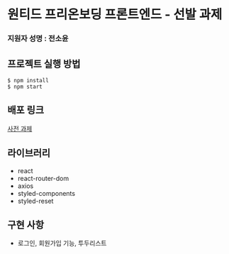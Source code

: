 # 원티드 프리온보딩 프론트엔드 - 선발 과제

### 지원자 성명 : 전소윤

## 프로젝트 실행 방법

```
$ npm install
$ npm start
```

## 배포 링크

[사전 과제](https://gentle-cranachan-fac339.netlify.app/)

## 라이브러리

- react
- react-router-dom
- axios
- styled-components
- styled-reset

## 구현 사항

- 로그인, 회원가입 기능, 투두리스트
